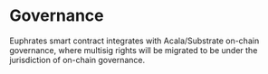 # Governance

Euphrates smart contract integrates with Acala/Substrate on-chain governance, where multisig rights will be migrated to be under the jurisdiction of on-chain governance.
